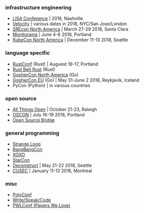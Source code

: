
### infrastructure engineering

- [LISA Conference](https://www.usenix.org/conferences/byname/5) | 2018, Nashville
- [Velocity](https://conferences.oreilly.com/velocity) | various dates in 2018, NYC/San Jose/London
- [SREcon North America](https://www.usenix.org/srecon) | March 27-29 2018, Santa Clara
- [Monitorama](http://monitorama.com/) | June 4-6 2018, Portland
- [KubeCon North America](https://events.linuxfoundation.org/events/kubecon-cloudnativecon-north-america-2018/) | December 11-13 2018, Seattle

### language specific
- [RustConf](http://rustconf.com/) (Rust) | Auguest 16-17, Portland
- [Rust Belt Rust](https://www.rust-belt-rust.com/) (Rust)
- [GopherCon North America](https://gophercon.com/) (Go)
- [GopherCon EU](https://gophercon.is/) (Go) | May 31-June 2 2018, Reykjavik, Iceland
- PyCon (Python) | in various countries

### open source
- [All Things Open](https://allthingsopen.org/) | October 21-23, Raleigh
- [OSCON](https://conferences.oreilly.com/oscon/oscon-or) | July 16-19 2018, Portland
- [Open Source Bridge](http://opensourcebridge.org/)

### general programming
- [Strange Loop](https://thestrangeloop.com/)
- [BangBangCon](http://bangbangcon.com/)
- [XOXO](https://xoxofest.com/about)
- [StarCon](https://starcon.io)
- [Deconstruct](https://www.deconstructconf.com/) | May 21-22 2018, Seattle
- [CUSEC](http://cusec.net/) | January 11-13 2018, Montreal

### misc
- [PolyConf](https://polyconf.com/)
- [Write/Speak/Code](http://www.writespeakcode.com/)
- [PWLConf (Papers We Love)](https://pwlconf.org/)
